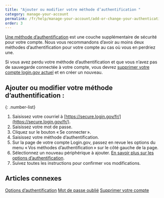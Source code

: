 ```yaml
---
title: "Ajouter ou modifier votre méthode d’authentification "
category: manage-your-account
permalink: /fr/help/manage-your-account/add-or-change-your-authentication-method/
order: 3
---
```

[Une méthode d’authentification](/fr/help/get-started/authentication-options/) est une couche supplémentaire de sécurité pour votre compte. Nous vous recommandons d’avoir au moins deux méthodes d’authentification pour votre compte au cas où vous en perdriez une. 

Si vous avez perdu votre méthode d’authentification et que vous n’avez pas de sauvegarde connectée à votre compte, vous devrez [supprimer votre compte login.gov actuel](/fr/help/manage-your-account/delete-your-account/) et en créer un nouveau.

## Ajouter ou modifier votre méthode d’authentification : 

{: .number-list}
1. Saisissez votre courriel à [https://secure.login.gov/fr/](https://secure.login.gov/fr/).
2. Saisissez votre mot de passe.
3. Cliquez sur le bouton « Se connecter ».
4. Saisissez votre méthode d’authentification.
5. Sur la page de votre compte Login.gov, passez en revue les options du menu « Vos méthodes d’authentification » sur le côté gauche de la page.
6. Sélectionnez un nouveau périphérique à ajouter. [En savoir plus sur les options d’authentification](/fr/help/get-started/authentication-options/).
7. Suivez toutes les instructions pour confirmer vos modifications.

## Articles connexes 

[Options d’authentification](/fr/help/get-started/authentication-options/)
[Mot de passe oublié](/fr/help/trouble-signing-in/forgot-your-password/)
[Supprimer votre compte](/fr/help/manage-your-account/delete-your-account/)